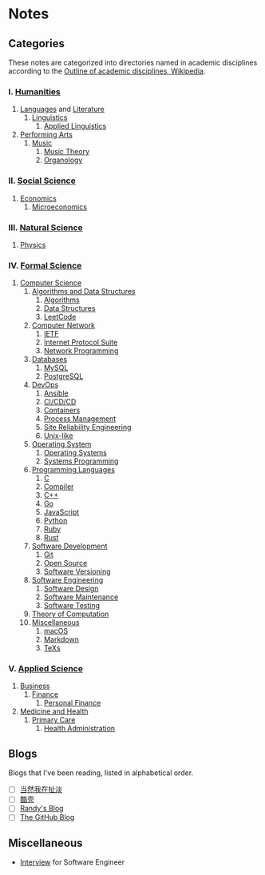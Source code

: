 # Notes

## Categories

These notes are categorized into directories named in academic
disciplines according to the
[Outline of academic disciplines, Wikipedia](https://en.wikipedia.org/wiki/Outline_of_academic_disciplines).

### Ⅰ. [Humanities](https://en.wikipedia.org/wiki/Humanities)

1. [Languages](https://en.wikipedia.org/wiki/Language)
    and [Literature](https://en.wikipedia.org/wiki/Literature)
    1. [Linguistics](linguistics)
        1. [Applied Linguistics](linguistics/applied_linguistics)
2. [Performing Arts](https://en.wikipedia.org/wiki/Performing_arts)
    1. [Music](music)
        1. [Music Theory](music/music_theory)
        2. [Organology](music/organology)

### Ⅱ. [Social Science](https://en.wikipedia.org/wiki/Social_science)

1. [Economics](https://en.wikipedia.org/wiki/Economics)
    1. [Microeconomics](microeconomics)

### Ⅲ. [Natural Science](https://en.wikipedia.org/wiki/Natural_science)

1. [Physics](https://en.wikipedia.org/wiki/Physics)

### Ⅳ. [Formal Science](https://en.wikipedia.org/wiki/Formal_science)

1. [Computer Science](https://en.wikipedia.org/wiki/Computer_science)
    1. [Algorithms and Data Structures](algorithms_and_data_structures)
        1. [Algorithms](algorithms_and_data_structures/algorithms)
        2. [Data Structures](algorithms_and_data_structures/data_structures)
        3. [LeetCode](algorithms_and_data_structures/leetcode)
    2. [Computer Network](computer_network)
        1. [IETF](computer_network/ietf)
        2. [Internet Protocol Suite](computer_network/internet_protocol_suite)
        3. [Network Programming](computer_network/network_programming)
    3. [Databases](databases)
        1. [MySQL](databases/mysql)
        2. [PostgreSQL](databases/postgresql)
    4. [DevOps](devops)
        1. [Ansible](devops/ansible)
        2. [CI/CD/CD](devops/ci_cd_cd)
        3. [Containers](devops/containers)
        4. [Process Management](devops/process_management)
        5. [Site Reliability Engineering](devops/site_reliability_engineering)
        6. [Unix-like](devops/unix-like)
    5. [Operating System](operating_system)
        1. [Operating Systems](operating_system/operating_systems)
        2. [Systems Programming](operating_system/systems_programming)
    6. [Programming Languages](programming_languages)
        1. [C](programming_languages/c)
        2. [Compiler](programming_languages/compiler)
        3. [C++](programming_languages/cpp)
        4. [Go](programming_languages/go)
        5. [JavaScript](programming_languages/javascript)
        6. [Python](programming_languages/python)
        7. [Ruby](programming_languages/ruby)
        8. [Rust](programming_languages/rust)
    7. [Software Development](software_development)
        1. [Git](software_development/git)
        2. [Open Source](software_development/open_source)
        3. [Software Versioning](software_development/software_versioning)
    8. [Software Engineering](software_engineering)
        1. [Software Design](software_engineering/software_design)
        2. [Software Maintenance](software_engineering/software_maintenance)
        3. [Software Testing](software_engineering/software_testing)
    9. [Theory of Computation](theory_of_computation)
    10. [Miscellaneous](cs_miscellaneous)
        1. [macOS](cs_miscellaneous/macos)
        2. [Markdown](cs_miscellaneous/markdown)
        3. [TeXs](cs_miscellaneous/texs)

### Ⅴ. [Applied Science](https://en.wikipedia.org/wiki/Applied_science#)

1. [Business](https://en.wikipedia.org/wiki/Business)
    1. [Finance](finance)
        1. [Personal Finance](finance/personal_finance)
2. [Medicine and Health](https://en.wikipedia.org/wiki/Medicine)
    1. [Primary Care](primary_care)
        1. [Health Administration](primary_care/health_administration)

## Blogs

Blogs that I've been reading, listed in alphabetical order.

- [ ] [当然我在扯淡](http://www.yinwang.org/)
- [ ] [酷壳](https://coolshell.cn/)
- [ ] [Randy's Blog](https://lutaonan.com/)
- [ ] [The GitHub Blog](https://github.blog/)

## Miscellaneous

- [Interview](interview) for Software Engineer
